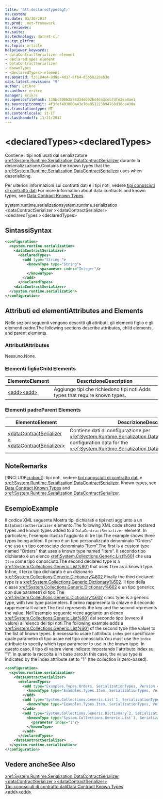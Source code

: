 ```yaml
---
title: '&lt;declaredTypes&gt;'
ms.custom: 
ms.date: 03/30/2017
ms.prod: .net-framework
ms.reviewer: 
ms.suite: 
ms.technology: dotnet-clr
ms.tgt_pltfrm: 
ms.topic: article
helpviewer_keywords:
- dataContractSerializer element
- declaredTypes element
- DataContractSerializer
- KnownTypes
- <declaredTypes> element
ms.assetid: f35184e4-9d9e-4d37-8fb4-d5b58220eb3e
caps.latest.revision: "9"
author: Erikre
ms.author: erikre
manager: erikre
ms.openlocfilehash: 138bc800625a8334d692bd46a3ceb7dfe2ea4ae1
ms.sourcegitcommit: 4f3fef493080a43e70e951223894768d36ce430a
ms.translationtype: MT
ms.contentlocale: it-IT
ms.lasthandoff: 11/21/2017
---
```

# <a name="ltdeclaredtypesgt"></a><span data-ttu-id="7fa5c-102">&lt;declaredTypes&gt;</span><span class="sxs-lookup"><span data-stu-id="7fa5c-102">&lt;declaredTypes&gt;</span></span>
<span data-ttu-id="7fa5c-103">Contiene i tipi noti usati dal serializzatore <xref:System.Runtime.Serialization.DataContractSerializer> durante la deserializzazione.</span><span class="sxs-lookup"><span data-stu-id="7fa5c-103">Contains the known types that the <xref:System.Runtime.Serialization.DataContractSerializer> uses when deserializing.</span></span>  
  
 <span data-ttu-id="7fa5c-104">Per ulteriori informazioni sui contratti dati e i tipi noti, vedere [tipi conosciuti di contratto dati](../../../../../docs/framework/wcf/feature-details/data-contract-known-types.md).</span><span class="sxs-lookup"><span data-stu-id="7fa5c-104">For more information about data contracts and known types, see [Data Contract Known Types](../../../../../docs/framework/wcf/feature-details/data-contract-known-types.md).</span></span>  
  
 <span data-ttu-id="7fa5c-105">system.runtime.serialization</span><span class="sxs-lookup"><span data-stu-id="7fa5c-105">system.runtime.serialization</span></span>  
<span data-ttu-id="7fa5c-106">\<dataContractSerializer ></span><span class="sxs-lookup"><span data-stu-id="7fa5c-106">\<dataContractSerializer></span></span>  
<span data-ttu-id="7fa5c-107">\<declaredTypes ></span><span class="sxs-lookup"><span data-stu-id="7fa5c-107">\<declaredTypes></span></span>  
  
## <a name="syntax"></a><span data-ttu-id="7fa5c-108">Sintassi</span><span class="sxs-lookup"><span data-stu-id="7fa5c-108">Syntax</span></span>  
  
```xml  
<configuration>  
  <system.runtime.serialization>  
    <dataContractSerializer>  
      <declaredTypes>  
        <add type="String ">  
          <knownType type="String">  
                <parameter index="Integer"/>  
          </knownType>  
        </add>  
      </declaredTypes>  
    <dataContractSerializer>  
  </system.runtime.serialization>  
</configuration>  
```  
  
## <a name="attributes-and-elements"></a><span data-ttu-id="7fa5c-109">Attributi ed elementi</span><span class="sxs-lookup"><span data-stu-id="7fa5c-109">Attributes and Elements</span></span>  
 <span data-ttu-id="7fa5c-110">Nelle sezioni seguenti vengono descritti gli attributi, gli elementi figlio e gli elementi padre.</span><span class="sxs-lookup"><span data-stu-id="7fa5c-110">The following sections describe attributes, child elements, and parent elements.</span></span>  
  
### <a name="attributes"></a><span data-ttu-id="7fa5c-111">Attributi</span><span class="sxs-lookup"><span data-stu-id="7fa5c-111">Attributes</span></span>  
 <span data-ttu-id="7fa5c-112">Nessuno.</span><span class="sxs-lookup"><span data-stu-id="7fa5c-112">None.</span></span>  
  
### <a name="child-elements"></a><span data-ttu-id="7fa5c-113">Elementi figlio</span><span class="sxs-lookup"><span data-stu-id="7fa5c-113">Child Elements</span></span>  
  
|<span data-ttu-id="7fa5c-114">Elemento</span><span class="sxs-lookup"><span data-stu-id="7fa5c-114">Element</span></span>|<span data-ttu-id="7fa5c-115">Descrizione</span><span class="sxs-lookup"><span data-stu-id="7fa5c-115">Description</span></span>|  
|-------------|-----------------|  
|[<span data-ttu-id="7fa5c-116">\<add></span><span class="sxs-lookup"><span data-stu-id="7fa5c-116">\<add></span></span>](../../../../../docs/framework/configure-apps/file-schema/wcf/add-of-declaredtypes-element.md)|<span data-ttu-id="7fa5c-117">Aggiunge tipi che richiedono tipi noti.</span><span class="sxs-lookup"><span data-stu-id="7fa5c-117">Adds types that require known types.</span></span>|  
  
### <a name="parent-elements"></a><span data-ttu-id="7fa5c-118">Elementi padre</span><span class="sxs-lookup"><span data-stu-id="7fa5c-118">Parent Elements</span></span>  
  
|<span data-ttu-id="7fa5c-119">Elemento</span><span class="sxs-lookup"><span data-stu-id="7fa5c-119">Element</span></span>|<span data-ttu-id="7fa5c-120">Descrizione</span><span class="sxs-lookup"><span data-stu-id="7fa5c-120">Description</span></span>|  
|-------------|-----------------|  
|[<span data-ttu-id="7fa5c-121">\<dataContractSerializer ></span><span class="sxs-lookup"><span data-stu-id="7fa5c-121">\<dataContractSerializer></span></span>](../../../../../docs/framework/configure-apps/file-schema/wcf/datacontractserializer-of-system-runtime-serialization.md)|<span data-ttu-id="7fa5c-122">Contiene dati di configurazione per <xref:System.Runtime.Serialization.DataContractSerializer>.</span><span class="sxs-lookup"><span data-stu-id="7fa5c-122">Contains configuration data for the <xref:System.Runtime.Serialization.DataContractSerializer>.</span></span>|  
  
## <a name="remarks"></a><span data-ttu-id="7fa5c-123">Note</span><span class="sxs-lookup"><span data-stu-id="7fa5c-123">Remarks</span></span>  
 [!INCLUDE[crabout](../../../../../includes/crabout-md.md)]<span data-ttu-id="7fa5c-124">i tipi noti, vedere [tipi conosciuti di contratto dati](../../../../../docs/framework/wcf/feature-details/data-contract-known-types.md) e <xref:System.Runtime.Serialization.DataContractSerializer>.</span><span class="sxs-lookup"><span data-stu-id="7fa5c-124"> known types, see [Data Contract Known Types](../../../../../docs/framework/wcf/feature-details/data-contract-known-types.md) and <xref:System.Runtime.Serialization.DataContractSerializer>.</span></span>  
  
## <a name="example"></a><span data-ttu-id="7fa5c-125">Esempio</span><span class="sxs-lookup"><span data-stu-id="7fa5c-125">Example</span></span>  
 <span data-ttu-id="7fa5c-126">Il codice XML seguente Mostra tipi dichiarati e tipi noti aggiunto a un `DataContractSerializer` elemento.</span><span class="sxs-lookup"><span data-stu-id="7fa5c-126">The following XML code shows declared types and known types added to a `DataContractSerializer` element.</span></span> <span data-ttu-id="7fa5c-127">In particolare, l'esempio illustra l'aggiunta di tre tipi.</span><span class="sxs-lookup"><span data-stu-id="7fa5c-127">The example shows three types being added.</span></span> <span data-ttu-id="7fa5c-128">Il primo è un tipo personalizzato denominato "Orders" che usa un tipo conosciuto denominato "Item".</span><span class="sxs-lookup"><span data-stu-id="7fa5c-128">The first is a custom type named "Orders" that uses a known type named "Item".</span></span> <span data-ttu-id="7fa5c-129">Il secondo tipo dichiarato è un elenco <xref:System.Collections.Generic.List%601> che usa `Item` come tipo conosciuto.</span><span class="sxs-lookup"><span data-stu-id="7fa5c-129">The second declared type is a <xref:System.Collections.Generic.List%601> that uses `Item` as a known type.</span></span> <span data-ttu-id="7fa5c-130">Infine, il terzo tipo dichiarato è un dizionario <xref:System.Collections.Generic.Dictionary%602>.</span><span class="sxs-lookup"><span data-stu-id="7fa5c-130">Finally the third declared type is a <xref:System.Collections.Generic.Dictionary%602>.</span></span> <span data-ttu-id="7fa5c-131">Il tipo della classe <xref:System.Collections.Generic.Dictionary%602> è un tipo generico, con due parametri di tipo.</span><span class="sxs-lookup"><span data-stu-id="7fa5c-131">The <xref:System.Collections.Generic.Dictionary%602> class type is a generic type, with two type parameters.</span></span> <span data-ttu-id="7fa5c-132">Il primo rappresenta la chiave e il secondo rappresenta il valore.</span><span class="sxs-lookup"><span data-stu-id="7fa5c-132">The first represents the key and the second represents the value.</span></span> <span data-ttu-id="7fa5c-133">Nell'esempio seguente viene aggiunto un elenco <xref:System.Collections.Generic.List%601> del secondo tipo (ovvero il valore) all'elenco dei tipi noti.</span><span class="sxs-lookup"><span data-stu-id="7fa5c-133">The following example adds a <xref:System.Collections.Generic.List%601> of the second type (the value) to the list of known types.</span></span> <span data-ttu-id="7fa5c-134">È necessario usare l'attributo `index` per specificare quale parametro di tipo usare nel tipo conosciuto.</span><span class="sxs-lookup"><span data-stu-id="7fa5c-134">You must use the `index` attribute to specify which type parameter to use in the known type.</span></span> <span data-ttu-id="7fa5c-135">In questo caso, il tipo di valore viene indicato impostando l'attributo index su "1", in quanto la raccolta è in base zero.</span><span class="sxs-lookup"><span data-stu-id="7fa5c-135">In this case, the value type is indicated by the index attribute set to "1" (the collection is zero-based).</span></span>  
  
```xml  
<configuration>  
  <system.runtime.serialization>  
    <dataContractSerializer>  
      <declaredTypes>  
        <add type="Examples.Types.Orders, SerializationTypes, Version = 2.0.0.0, Culture = neutral, PublicKeyToken=null">  
          <knownType type="Examples.Types.Item, SerializationTypes, Version=2.0.0.0, Culture=neutral, PublicKey=null" />  
        </add>  
        <add type="System.Collections.Generic.List`1, SerializationTypes, Version = 2.0.0.0, Culture = neutral, PublicKeyToken=null">  
          <knownType type="Examples.Types.Item, SerializationTypes, Version=2.0.0.0, Culture=neutral, PublicKey=null" />  
        </add>  
        <add type="System.Collections.Generic.Dictionary`2, SerializationTypes, Version = 2.0.0.0, Culture = neutral, PublicKeyToken=null">  
          <knownType type="System.Collections.Generic.List`1, SerializationTypes, Version = 2.0.0.0, Culture = neutral, PublicKeyToken=null">  
            <parameter index="1"/>  
          </knownType>  
        </add>  
      </declaredTypes>  
    <dataContractSerializer>  
  </system.runtime.serialization>  
</configuration>  
```  
  
## <a name="see-also"></a><span data-ttu-id="7fa5c-136">Vedere anche</span><span class="sxs-lookup"><span data-stu-id="7fa5c-136">See Also</span></span>  
 <xref:System.Runtime.Serialization.DataContractSerializer>  
 [<span data-ttu-id="7fa5c-137">\<dataContractSerializer ></span><span class="sxs-lookup"><span data-stu-id="7fa5c-137">\<dataContractSerializer></span></span>](../../../../../docs/framework/configure-apps/file-schema/wcf/datacontractserializer-element.md)  
 [<span data-ttu-id="7fa5c-138">Tipi conosciuti di contratto dati</span><span class="sxs-lookup"><span data-stu-id="7fa5c-138">Data Contract Known Types</span></span>](../../../../../docs/framework/wcf/feature-details/data-contract-known-types.md)  
 [<span data-ttu-id="7fa5c-139">\<add></span><span class="sxs-lookup"><span data-stu-id="7fa5c-139">\<add></span></span>](../../../../../docs/framework/configure-apps/file-schema/wcf/add-of-declaredtypes-element.md)
